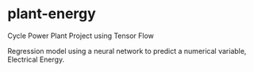 # plant-energy
Cycle Power Plant Project using Tensor Flow

Regression model using a neural network to predict a numerical variable, Electrical Energy.
